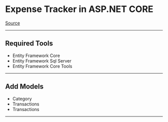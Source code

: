 # Expense Tracker in ASP.NET CORE
[Source](https://www.youtube.com/watch?v=zQ5eijfpuu8&ab_channel=CodAffection)

--- ---
## Required Tools

- Entity Framework Core
- Entity Framework Sql Server
- Entity Framework Core Tools

--- ---
## Add Models

- Category
- Transactions
- Transactions
--- ---